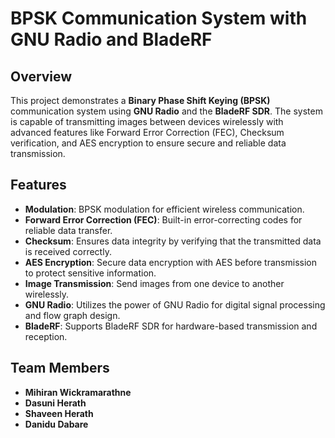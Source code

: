 # BPSK Communication System with GNU Radio and BladeRF

## Overview
This project demonstrates a **Binary Phase Shift Keying (BPSK)** communication system using **GNU Radio** and the **BladeRF SDR**. The system is capable of transmitting images between devices wirelessly with advanced features like Forward Error Correction (FEC), Checksum verification, and AES encryption to ensure secure and reliable data transmission.

## Features
- **Modulation**: BPSK modulation for efficient wireless communication.
- **Forward Error Correction (FEC)**: Built-in error-correcting codes for reliable data transfer.
- **Checksum**: Ensures data integrity by verifying that the transmitted data is received correctly.
- **AES Encryption**: Secure data encryption with AES before transmission to protect sensitive information.
- **Image Transmission**: Send images from one device to another wirelessly.
- **GNU Radio**: Utilizes the power of GNU Radio for digital signal processing and flow graph design.
- **BladeRF**: Supports BladeRF SDR for hardware-based transmission and reception.

## Team Members
- **Mihiran Wickramarathne**
- **Dasuni Herath**
- **Shaveen Herath**
- **Danidu Dabare**
